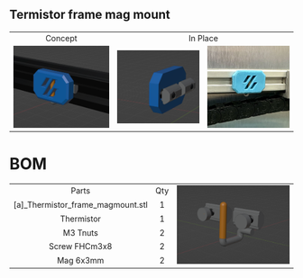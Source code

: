 ## Termistor frame mag mount


<table align=center>
  <tr>
    <td align=center>Concept</td>
    <td colspan=2 align=center>In Place</td>
  </tr>
  <tr>
    <td align=center><img src="https://github.com/GP3DS/Voron-Mods/blob/main/Thermistor_Frame_MagMount/Images/Concept_screenshot.png" alt="1" width=300px></td>
    <td align=center><img src="https://github.com/GP3DS/Voron-Mods/blob/main/Thermistor_Frame_MagMount/Images/Concept_screenshot_back.png" alt="1" width=300px></td>
    <td align=center><img src="https://github.com/GP3DS/Voron-Mods/blob/main/Thermistor_Frame_MagMount/Images/In_Place.png" alt="1" width=300px></td>
  </tr>
</table> 


# BOM

<table>
  <tr>
    <td align=center>Parts</td>
    <td align=center>Qty</td>
    <td rowspan=6><img src="https://github.com/GP3DS/Voron-Mods/blob/main/Thermistor_Frame_MagMount/Images/Hardware_parts.png" alt="1" width=300px></td>
  </tr>
  <tr>
    <td align=center>[a]_Thermistor_frame_magmount.stl</td>
    <td align=center>1</td>
  </tr>
  <tr>
    <td align=center>Thermistor</td>
    <td align=center>1</td>
  </tr>
  <tr>
    <td align=center>M3 Tnuts</td>
    <td align=center>2</td>
  </tr>
  <tr>
    <td align=center>Screw FHCm3x8</td>
    <td align=center>2</td>
  </tr>
  <tr>
    <td align=center>Mag 6x3mm</td>
    <td align=center>2</td>
  </tr>
</table>
